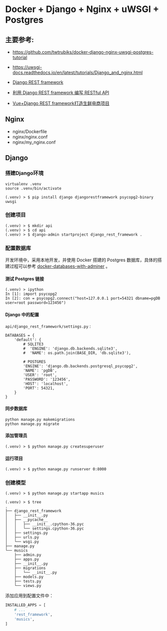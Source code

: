 # Docker + Django + Nginx + uWSGI + Postgres

## 主要参考:
- https://github.com/twtrubiks/docker-django-nginx-uwsgi-postgres-tutorial
- https://uwsgi-docs.readthedocs.io/en/latest/tutorials/Django_and_nginx.html

- [Django REST framework](http://www.django-rest-framework.org/)
- [利用 Django REST framework 编写 RESTful API](https://www.cnblogs.com/bayueman/p/6647641.html)
- [Vue+Django REST framework打造生鲜电商项目](https://blog.csdn.net/jamin2018/article/details/78907997)

## Nginx
- nginx/Dockerfile
- nginx/nginx.conf
- nginx/my_nginx.conf

## Django
### 搭建Django环境
```
virtualenv .venv
source .venv/bin/activate
```

```
(.venv) > $ pip install django djangorestframework psycopg2-binary uwsgi
```
### 创建项目
```
(.venv) > $ mkdir api
(.venv) > $ cd api
(.venv) > $ django-admin startproject django_rest_framework .
```



### 配置数据库
开发环境中，采用本地开发，并使用 Docker 搭建的 Postgres 数据库，具体的搭建过程可以参考 [docker-databases-with-adminer](https://github.com/keer2345/docker-databases-with-adminer) 。

#### 测试 Postgres 链接
```
(.venv) > ipython
In [1]: import psycopg2
In [2]: con = psycopg2.connect("host=127.0.0.1 port=54321 dbname=pgDB user=root password=123456")

```

#### Django 中的配置

`api/django_rest_framework/settings.py` :
```
DATABASES = {
    'default': {
        # SQLITE3
        #  'ENGINE': 'django.db.backends.sqlite3',
        #  'NAME': os.path.join(BASE_DIR, 'db.sqlite3'),

        # POSTGRES
        'ENGINE': 'django.db.backends.postgresql_psycopg2',
        'NAME': 'pgDB',
        'USER': 'root',
        'PASSWORD': '123456',
        'HOST': 'localhost',
        'PORT': 54321,
    }
}
```

#### 同步数据库
```
python manage.py makemigrations
python manage.py migrate
```
#### 添加管理员
```
(.venv) > $ python manage.py createsuperuser
```

#### 运行项目
```
(.venv) > $ python manage.py runserver 0:8000
```



### 创建模型
```
(.venv) > $ python manage.py startapp musics
```

```
(.venv) > $ tree
.
├── django_rest_framework
│   ├── __init__.py
│   ├── __pycache__
│   │   ├── __init__.cpython-36.pyc
│   │   └── settings.cpython-36.pyc
│   ├── settings.py
│   ├── urls.py
│   └── wsgi.py
├── manage.py
└── musics
    ├── admin.py
    ├── apps.py
    ├── __init__.py
    ├── migrations
    │   └── __init__.py
    ├── models.py
    ├── tests.py
    └── views.py
```

添加应用到配置文件中：
```python
INSTALLED_APPS = [
    # ...
    'rest_framework',
    'musics',
]

```
